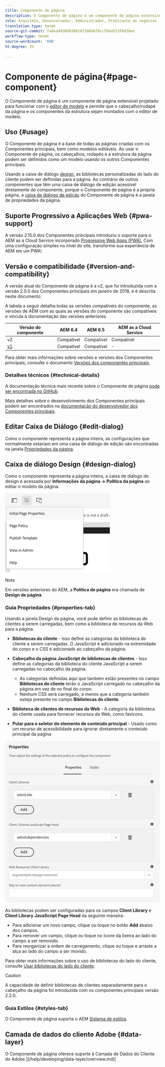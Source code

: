 ```yaml
---
title: Componente de página
description: O Componente de página é um componente de página extensível projetado para funcionar com o editor de modelo e permitir que o cabeçalho/rodapé da página e os componentes da estrutura sejam montados com o editor de modelo.
role: Arquiteto, Desenvolvedor, Administrador, Praticante de negócios
translation-type: tm+mt
source-git-commit: fa8ead438093681071b6b6f8ccfbba523f6d3bee
workflow-type: tm+mt
source-wordcount: '696'
ht-degree: 3%

---
```



# Componente de página{#page-component}

O Componente de página é um componente de página extensível projetado para funcionar com o [editor de modelo](https://docs.adobe.com/content/help/en/experience-manager-cloud-service/sites/authoring/features/templates.html) e permite que o cabeçalho/rodapé da página e os componentes da estrutura sejam montados com o editor de modelo.

## Uso {#usage}

O Componente de página é a base de todas as páginas criadas com os Componentes principais, bem como modelos editáveis. Ao usar o Componente de página, os cabeçalhos, rodapés e a estrutura da página podem ser definidos como um modelo usando os outros Componentes principais.

Usando a caixa de diálogo [design](#design-dialog), as bibliotecas personalizadas do lado do cliente podem ser definidas para a página. Ao contrário de outros componentes que têm uma caixa de diálogo de edição acessível diretamente do componente, porque o Componente de página é a própria página, a [caixa de diálogo de edição](#edit-dialog) do Componente de página é a janela de propriedades da página.

## Suporte Progressivo a Aplicações Web {#pwa-support}

A versão 2.15.0 dos Componentes principais introduziu o suporte para o AEM as a Cloud Service incorporado [Progressive Web Apps (PWA).](https://experienceleague.adobe.com/docs/experience-manager-cloud-service/sites/authoring/features/enable-pwa.html) Com uma configuração simples no nível do site, transforme sua experiência de AEM em um PWA!

## Versão e compatibilidade {#version-and-compatibility}

A versão atual do Componente de página é a v2, que foi introduzida com a versão 2.0.0 dos Componentes principais em janeiro de 2018, e é descrita neste documento.

A tabela a seguir detalha todas as versões compatíveis do componente, as versões de AEM com as quais as versões do componente são compatíveis e vincula à documentação das versões anteriores.

| Versão do componente | AEM 6.4 | AEM 6.5 | AEM as a Cloud Service |
|---|---|---|---|
| v2 | Compatível | Compatível | Compatível |
| [v1](v1/page-v1.md) | Compatível | Compatível | - |

Para obter mais informações sobre versões e versões dos Componentes principais, consulte o documento [Versões dos componentes principais](/help/versions.md).

### Detalhes técnicos {#technical-details}

A documentação técnica mais recente sobre o Componente de página [pode ser encontrada no GitHub](https://adobe.com/go/aem_cmp_tech_page_v2).

Mais detalhes sobre o desenvolvimento dos Componentes principais podem ser encontrados na [documentação do desenvolvedor dos Componentes principais](/help/developing/overview.md).

## Editar Caixa de Diálogo {#edit-dialog}

Como o componente representa a página inteira, as configurações que normalmente estariam em uma caixa de diálogo de edição são encontradas na janela [Propriedades da página](https://docs.adobe.com/content/help/pt-BR/experience-manager-cloud-service/sites/authoring/fundamentals/page-properties.html).

## Caixa de diálogo Design {#design-dialog}

Como o componente representa a página inteira, a caixa de diálogo de design é acessada por **Informações da página -> Política da página** ao editar o modelo da página.

![Política da página](/help/assets/page-policy.png)

>[!NOTE]
>
>Em versões anteriores do AEM, a **Política de página** era chamada de **Design de página**.

### Guia Propriedades {#properties-tab}

Usando a janela Design da página, você pode definir as bibliotecas de clientes a serem carregadas, bem como a biblioteca de recursos da Web para a página.

* **Bibliotecas do cliente**  - Isso define as categorias da biblioteca do cliente a serem carregadas. O JavaScript é adicionado na extremidade do corpo e o CSS é adicionado ao cabeçalho da página.
* **Cabeçalho da página JavaScript de bibliotecas de clientes**  - Isso define as categorias da biblioteca do cliente JavaScript a serem carregadas no cabeçalho da página.
   * As categorias definidas aqui que também estão presentes no campo **Bibliotecas do cliente** terão o JavaScript carregado no cabeçalho da página em vez de no final do corpo.
   * Nenhum CSS será carregado, a menos que a categoria também esteja presente no campo **Bibliotecas do cliente**.

* **Biblioteca de clientes de recursos da Web**  - A categoria da biblioteca do cliente usada para fornecer recursos da Web, como favicons.

* **Pular para o seletor do elemento de conteúdo principal**  - Usado como um recurso de acessibilidade para ignorar diretamente o conteúdo principal da página

![Caixa de diálogo Design do componente de página](/help/assets/page-design.png)

As bibliotecas podem ser configuradas para os campos **Client Library** e **Client Library JavaScript Page Head** da seguinte maneira:

* Para adicionar um novo campo, clique ou toque no botão **Add** abaixo dos campos.
* Para remover um campo, clique ou toque no ícone da lixeira ao lado do campo a ser removido.
* Para reorganizar a ordem de carregamento, clique ou toque e arraste a alça ao lado do campo a ser movido.

Para obter mais informações sobre o uso de bibliotecas do lado do cliente, consulte [Usar bibliotecas do lado do cliente](https://helpx.adobe.com/experience-manager/6-5/sites/developing/using/clientlibs.html).

>[!CAUTION]
>
>A capacidade de definir bibliotecas de clientes separadamente para o cabeçalho da página foi introduzida com os componentes principais versão 2.2.0.

### Guia Estilos {#styles-tab}

O Componente de página suporta o AEM [Sistema de estilos](/help/get-started/authoring.md#component-styling).

## Camada de dados do cliente Adobe {#data-layer}

O Componente de página oferece suporte à Camada de Dados do Cliente do Adobe.](/help/developing/data-layer/overview.md)[
